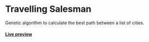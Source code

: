 # Travelling Salesman

Genetic algorithm to calculate the best path between a list of cities.

#### [Live preview](https://juniormendes96.github.io/travelling-salesman)
